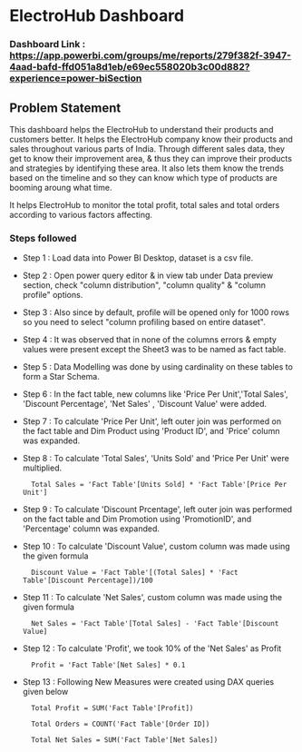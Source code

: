 # ElectroHub Dashboard

### Dashboard Link : https://app.powerbi.com/groups/me/reports/279f382f-3947-4aad-bafd-ffd051a8d1eb/e69ec558020b3c00d882?experience=power-biSection

## Problem Statement

This dashboard helps the ElectroHub to understand their products and customers better. It helps the ElectroHub company know their products and sales throughout various parts of India. Through different sales data, they get to know their improvement area, & thus they can improve their products and strategies by identifying these area. It also lets them know the trends based on the timeline and so they can know which type of products are booming aroung what time.

It helps ElectroHub to monitor the total profit, total sales and total orders according to various factors affecting. 


### Steps followed 

- Step 1 : Load data into Power BI Desktop, dataset is a csv file.
- Step 2 : Open power query editor & in view tab under Data preview section, check "column distribution", "column quality" & "column profile" options.
- Step 3 : Also since by default, profile will be opened only for 1000 rows so you need to select "column profiling based on entire dataset".
- Step 4 : It was observed that in none of the columns errors & empty values were present except the Sheet3 was to be named as fact table.
- Step 5 : Data Modelling was done by using cardinality on these tables to form a Star Schema.
- Step 6 : In the fact table, new columns like 'Price Per Unit','Total Sales', 'Discount Percentage', 'Net Sales' , 'Discount Value' were added.
- Step 7 : To calculate 'Price Per Unit', left outer join was performed on the fact table and Dim Product using 'Product ID', and 'Price' column was expanded.
- Step 8 : To calculate 'Total Sales', 'Units Sold' and 'Price Per Unit' were multiplied.

        Total Sales = 'Fact Table'[Units Sold] * 'Fact Table'[Price Per Unit']
- Step 9 : To calculate 'Discount Prcentage', left outer join was performed on the fact table and Dim Promotion using 'PromotionID', and 'Percentage' column was expanded.
- Step 10 : To calculate 'Discount Value', custom column was made using the given formula

        Discount Value = 'Fact Table'[(Total Sales] * 'Fact Table'[Discount Percentage])/100
- Step 11 : To calculate 'Net Sales', custom column was made using the given formula

        Net Sales = 'Fact Table'[Total Sales] - 'Fact Table'[Discount Value]
- Step 12 : To calculate 'Profit', we took 10% of the 'Net Sales' as Profit

        Profit = 'Fact Table'[Net Sales] * 0.1
- Step 13 : Following New Measures were created using DAX queries given below

        Total Profit = SUM('Fact Table'[Profit])

        Total Orders = COUNT('Fact Table'[Order ID])

        Total Net Sales = SUM('Fact Table'[Net Sales])

